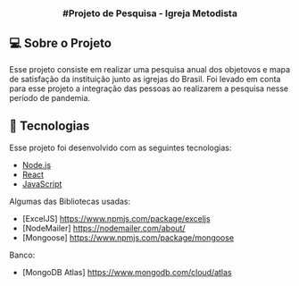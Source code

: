 <h3 align="center">
  #Projeto de Pesquisa - Igreja Metodista
</h3>

## 💻 Sobre o Projeto
Esse projeto consiste em realizar uma pesquisa anual dos objetovos e mapa de satisfação da instituição junto as igrejas do Brasil. Foi levado em conta para esse projeto a integração das pessoas ao realizarem a pesquisa nesse período de pandemia.


## 🚀 Tecnologias

Esse projeto foi desenvolvido com as seguintes tecnologias:

- [Node.js](https://nodejs.org/en/)
- [React](https://reactjs.org)
- [JavaScript](https://www.javascript.com/)

Algumas das Bibliotecas usadas:
- [ExcelJS] https://www.npmjs.com/package/exceljs
- [NodeMailer] https://nodemailer.com/about/
- [Mongoose] https://www.npmjs.com/package/mongoose

Banco:
- [MongoDB Atlas] https://www.mongodb.com/cloud/atlas
